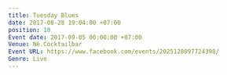 ```yaml
---
title: Tuesday Blues
date: 2017-08-28 19:04:00 +07:00
position: 10
Event date: 2017-09-05 00:00:00 +07:00
Venue: Nê.Cocktailbar
Event URL: https://www.facebook.com/events/2025128097724398/
Genre: Live
---
```


